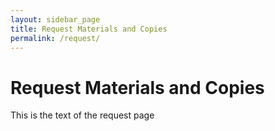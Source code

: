 ```yaml
---
layout: sidebar_page
title: Request Materials and Copies
permalink: /request/
---
```


# Request Materials and Copies
This is the text of the request page

